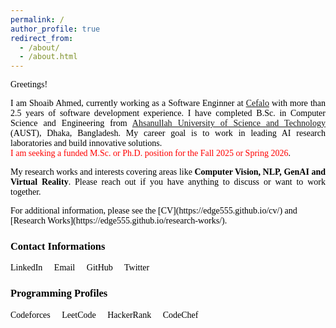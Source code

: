 ```yaml
---
permalink: /
author_profile: true
redirect_from: 
  - /about/
  - /about.html
---
```

Greetings!

<p style="text-align:justify; color:black; font-family:Georgia">I am Shoaib Ahmed, currently working as a Software Enginner at <a href="https://www.cefalo.com/en/">Cefalo</a> with more than 2.5 years of software development experience. I have completed B.Sc. in Computer Science and Engineering from <a href="https://aust.edu/"> Ahsanullah University of Science and Technology</a> (AUST), Dhaka, Bangladesh. My career goal is to work in leading AI research laboratories and build innovative solutions. <br>
<span style="color:red;">I am seeking a funded M.Sc. or Ph.D. position for the Fall 2025 or Spring 2026</span>.
</p>

<p>My research works and interests covering areas like <b>Computer Vision, NLP, GenAI and Virtual Reality</b>. Please reach out if you have anything to discuss or want to work together.</p> 
For additional information, please see the [CV](https://edge555.github.io/cv/) and [Research Works](https://edge555.github.io/research-works/).
<head>
    <meta charset="UTF-8">
    <link rel="stylesheet" href="https://cdnjs.cloudflare.com/ajax/libs/font-awesome/6.0.0-beta3/css/all.min.css">
    <style>
        body {
            font-family: Georgia, serif;
            color: black;
        }
        p {
            text-align: justify;
            color: black;
        }
        .contact-icons a, .programming-icons a {
            color: black;
            text-decoration: none;
            margin-right: 15px;
        }
        .contact-icons a:hover {
            color: cyan;
        }
        .programming-icons a:hover {
            color: purple;
        }
    </style>
</head>
<body>
  <h3>Contact Informations</h3>
  <div class="contact-icons">
      <a href="https://www.linkedin.com/in/edge555" target="_blank"><i class="fab fa-linkedin"></i> LinkedIn</a>
      <a href="mailto:ahmed.shoaib1729@gmail.com"><i class="fas fa-envelope"></i> Email</a>
      <a href="https://github.com/edge555" target="_blank"><i class="fab fa-github"></i> GitHub</a>
      <a href="https://twitter.com/shoaib__ahmed__" target="_blank"><i class="fab fa-twitter"></i> Twitter</a>
  </div>
  <h3>Programming Profiles</h3>
    <div class="programming-icons">
        <a href="https://codeforces.com/profile/edge555" target="_blank"><i class="fas fa-bolt"></i> Codeforces</a>
        <a href="https://leetcode.com/edge555" target="_blank"><i class="fas fa-code"></i> LeetCode</a>
        <a href="https://www.hackerrank.com/edge555" target="_blank"><i class="fab fa-hackerrank"></i> HackerRank</a>
        <a href="https://www.codechef.com/users/edge555" target="_blank"><i class="fas fa-utensils"></i> CodeChef</a>
    </div>
</body>

<div id="revolver-map" style="display: none;">
  <script type="text/javascript" src="//rf.revolvermaps.com/0/0/7.js?i=5cxsjwlbdcn&amp;m=0&amp;c=ff0000&amp;cr1=ffffff&amp;sx=0" async="async"></script>
</div>

